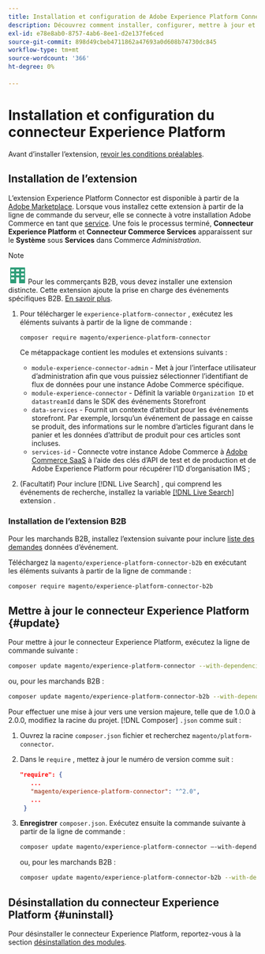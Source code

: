 ```yaml
---
title: Installation et configuration de Adobe Experience Platform Connector depuis Adobe Commerce
description: Découvrez comment installer, configurer, mettre à jour et désinstaller Adobe Experience Platform Connector à partir d’Adobe Commerce.
exl-id: e78e8ab0-8757-4ab6-8ee1-d2e137fe6ced
source-git-commit: 898d49cbeb4711862a47693a0d608b74730dc845
workflow-type: tm+mt
source-wordcount: '366'
ht-degree: 0%

---
```


# Installation et configuration du connecteur Experience Platform

Avant d’installer l’extension, [revoir les conditions préalables](overview.md#prereqs).

## Installation de l’extension

L’extension Experience Platform Connector est disponible à partir de la [Adobe Marketplace](https://marketplace.magento.com/magento-experience-platform-connector.html). Lorsque vous installez cette extension à partir de la ligne de commande du serveur, elle se connecte à votre installation Adobe Commerce en tant que [service](../landing/saas.md). Une fois le processus terminé, **Connecteur Experience Platform** et **Connecteur Commerce Services** apparaissent sur le **Système** sous **Services** dans Commerce _Administration_.

>[!NOTE]
>
>![B2B pour Adobe Commerce](../assets/b2b.svg) Pour les commerçants B2B, vous devez installer une extension distincte. Cette extension ajoute la prise en charge des événements spécifiques B2B. [En savoir plus](#install-the-b2b-extension).


1. Pour télécharger le `experience-platform-connector` , exécutez les éléments suivants à partir de la ligne de commande :

   ```bash
   composer require magento/experience-platform-connector
   ```

   Ce métappackage contient les modules et extensions suivants :

   * `module-experience-connector-admin` - Met à jour l’interface utilisateur d’administration afin que vous puissiez sélectionner l’identifiant de flux de données pour une instance Adobe Commerce spécifique.
   * `module-experience-connector` - Définit la variable `Organization ID` et `datastreamId` dans le SDK des événements Storefront
   * `data-services` - Fournit un contexte d’attribut pour les événements storefront. Par exemple, lorsqu’un événement de passage en caisse se produit, des informations sur le nombre d’articles figurant dans le panier et les données d’attribut de produit pour ces articles sont incluses.
   * `services-id` - Connecte votre instance Adobe Commerce à [Adobe Commerce SaaS](../landing/saas.md) à l’aide des clés d’API de test et de production et de Adobe Experience Platform pour récupérer l’ID d’organisation IMS ;

1. (Facultatif) Pour inclure [!DNL Live Search] , qui comprend les événements de recherche, installez la variable [[!DNL Live Search]](../live-search/install.md) extension .

### Installation de l’extension B2B

Pour les marchands B2B, installez l’extension suivante pour inclure [liste des demandes](events.md#b2b-events) données d’événement.

Téléchargez la `magento/experience-platform-connector-b2b` en exécutant les éléments suivants à partir de la ligne de commande :

```bash
composer require magento/experience-platform-connector-b2b
```

## Mettre à jour le connecteur Experience Platform {#update}

Pour mettre à jour le connecteur Experience Platform, exécutez la ligne de commande suivante :

```bash
composer update magento/experience-platform-connector --with-dependencies
```

ou, pour les marchands B2B :

```bash
composer update magento/experience-platform-connector-b2b --with-dependencies
```

Pour effectuer une mise à jour vers une version majeure, telle que de 1.0.0 à 2.0.0, modifiez la racine du projet. [!DNL Composer] `.json` comme suit :

1. Ouvrez la racine `composer.json` fichier et recherchez `magento/platform-connector`.

1. Dans le `require` , mettez à jour le numéro de version comme suit :

   ```json
   "require": {
      ...
      "magento/experience-platform-connector": "^2.0",
      ...
    }
   ```

1. **Enregistrer** `composer.json`. Exécutez ensuite la commande suivante à partir de la ligne de commande :

   ```bash
   composer update magento/experience-platform-connector –-with-dependencies
   ```

   ou, pour les marchands B2B :

   ```bash
   composer update magento/experience-platform-connector-b2b --with-dependencies
   ```

## Désinstallation du connecteur Experience Platform {#uninstall}

Pour désinstaller le connecteur Experience Platform, reportez-vous à la section [désinstallation des modules](https://experienceleague.adobe.com/docs/commerce-operations/installation-guide/tutorials/uninstall-modules.html).
